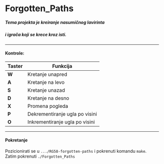 # Forgotten_Paths

##### Tema projekta je kreiranje nasumičnog lavirinta
##### i igrača koji se krece kroz isti.
<hr>

#### Kontrole:

| Taster      | Funkcija |
| ----------- | ----------- |
| **W**       | Kretanje unapred       |
| **A**   | Kretanje na levo        |
| **S**   | Kretanje unazad        |
| **D**   | Kretanje na desno      |
| **X**   | Promena pogleda        |
| **P**   | Dekrementiranje ugla po visini        |
| **O**   | Inkrementiranje ugla po visini        |

<hr>

#### Pokretanje
Pozicionirati se u ```.../RG58-forgotten-paths``` i pokrenuti komandu ```make```. Zatim pokrenuti ```./Forgotten_Paths```